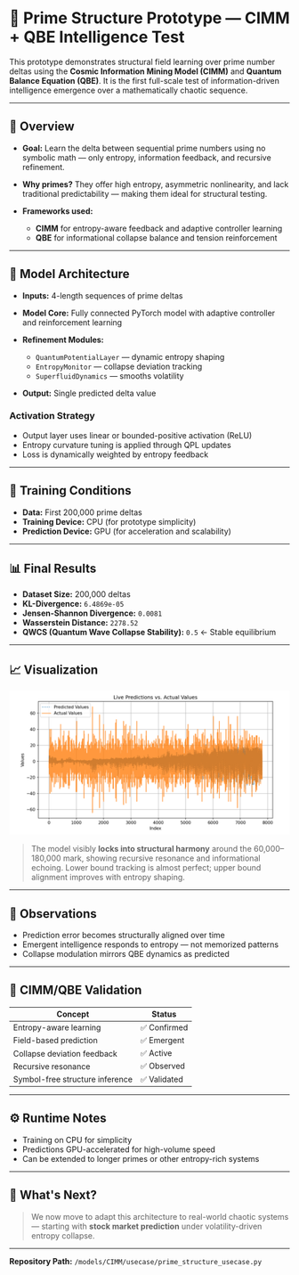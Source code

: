 # 🧠 Prime Structure Prototype — CIMM + QBE Intelligence Test

This prototype demonstrates structural field learning over prime number deltas using the **Cosmic Information Mining Model (CIMM)** and **Quantum Balance Equation (QBE)**. It is the first full-scale test of information-driven intelligence emergence over a mathematically chaotic sequence.

---

## 📌 Overview

* **Goal:** Learn the delta between sequential prime numbers using no symbolic math — only entropy, information feedback, and recursive refinement.
* **Why primes?** They offer high entropy, asymmetric nonlinearity, and lack traditional predictability — making them ideal for structural testing.
* **Frameworks used:**

  * **CIMM** for entropy-aware feedback and adaptive controller learning
  * **QBE** for informational collapse balance and tension reinforcement

---

## 🏧 Model Architecture

* **Inputs:** 4-length sequences of prime deltas
* **Model Core:** Fully connected PyTorch model with adaptive controller and reinforcement learning
* **Refinement Modules:**

  * `QuantumPotentialLayer` — dynamic entropy shaping
  * `EntropyMonitor` — collapse deviation tracking
  * `SuperfluidDynamics` — smooths volatility
* **Output:** Single predicted delta value

### Activation Strategy

* Output layer uses linear or bounded-positive activation (ReLU)
* Entropy curvature tuning is applied through QPL updates
* Loss is dynamically weighted by entropy feedback

---

## 🧠 Training Conditions

* **Data:** First 200,000 prime deltas
* **Training Device:** CPU (for prototype simplicity)
* **Prediction Device:** GPU (for acceleration and scalability)

---

## 📊 Final Results

* **Dataset Size:** 200,000 deltas
* **KL-Divergence:** `6.4869e-05`
* **Jensen-Shannon Divergence:** `0.0081`
* **Wasserstein Distance:** `2278.52`
* **QWCS (Quantum Wave Collapse Stability):** `0.5` ← Stable equilibrium

---

## 📈 Visualization

![Prediction vs Actual](./results/prime_number_structure/Screenshot%202025-06-12%20123836.png)

> The model visibly **locks into structural harmony** around the 60,000–180,000 mark, showing recursive resonance and informational echoing. Lower bound tracking is almost perfect; upper bound alignment improves with entropy shaping.

---

## 🧬 Observations

* Prediction error becomes structurally aligned over time
* Emergent intelligence responds to entropy — not memorized patterns
* Collapse modulation mirrors QBE dynamics as predicted

---

## 🧠 CIMM/QBE Validation

| Concept                         | Status      |
| ------------------------------- | ----------- |
| Entropy-aware learning          | ✅ Confirmed |
| Field-based prediction          | ✅ Emergent  |
| Collapse deviation feedback     | ✅ Active    |
| Recursive resonance             | ✅ Observed  |
| Symbol-free structure inference | ✅ Validated |

---

## ⚙️ Runtime Notes

* Training on CPU for simplicity
* Predictions GPU-accelerated for high-volume speed
* Can be extended to longer primes or other entropy-rich systems

---

## 🔭 What's Next?

> We now move to adapt this architecture to real-world chaotic systems — starting with **stock market prediction** under volatility-driven entropy collapse.

---

**Repository Path:** `/models/CIMM/usecase/prime_structure_usecase.py`
